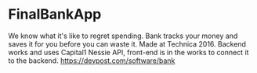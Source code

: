 # FinalBankApp

We know what it's like to regret spending. Bank tracks your money and saves it for you before you can waste it.
Made at Technica 2016. Backend works and uses Capital1 Nessie API, front-end is in the works to connect it to the backend. 
https://devpost.com/software/bank
